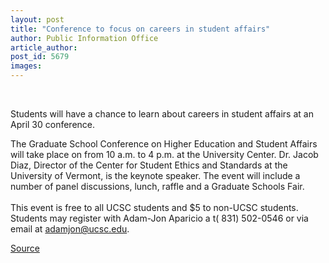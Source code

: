 ```yaml
---
layout: post
title: "Conference to focus on careers in student affairs"
author: Public Information Office
article_author: 
post_id: 5679
images:
---
```


<a name="content" id="content"></a><br>
<p>
  Students will have a chance to learn about careers in student affairs at an April 30 conference.
</p>
<p>
  The Graduate School Conference on Higher Education and Student Affairs will take place on from 10 a.m. to 4 p.m. at the University Center. Dr. Jacob Diaz, Director of the Center for Student Ethics and Standards at the University of Vermont, is the keynote speaker. The event will include a number of panel discussions, lunch, raffle and a Graduate Schools Fair.<br>
  <br>
  This event is free to all UCSC students and $5 to non-UCSC students. Students may register with Adam-Jon Aparicio a t( 831) 502-0546 or via email at <a href="mailto:adamjon@ucsc.edu">adamjon@ucsc.edu</a>.<br>
</p>
<p><a href="http://www1.ucsc.edu/currents/04-05/04-25/brief-fair.asp" title="Permalink to brief-fair">Source</a></p>
